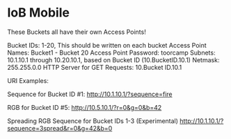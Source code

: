 # IoB Mobile

These Buckets all have their own Access Points!

Bucket IDs: 1-20, This should be written on each bucket
Access Point Names: Bucket1 - Bucket 20
Access Point Password: toorcamp
Subnets: 10.1.10.1 through 10.20.10.1, based on Bucket ID (10.BucketID.10.1)
Netmask: 255.255.0.0
HTTP Server for GET Requests: 10.Bucket ID.10.1


URI Examples:

Sequence for Bucket ID #1:
http://10.1.10.1/?sequence=fire

RGB for Bucket ID #5:
http://10.5.10.1/?r=0&g=0&b=42

Spreading RGB Sequence for Bucket IDs 1-3 (Experimental)
http://10.1.10.1/?sequence=3spread&r=0&g=42&b=0